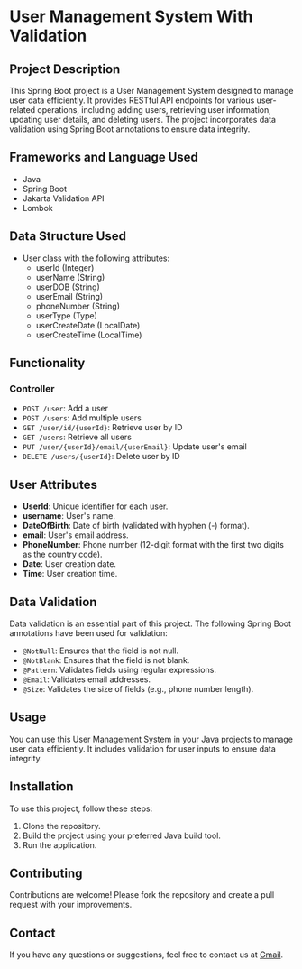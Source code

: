 # User Management System With Validation

## Project Description
This Spring Boot project is a User Management System designed to manage user data efficiently. It provides RESTful API endpoints for various user-related operations, including adding users, retrieving user information, updating user details, and deleting users. The project incorporates data validation using Spring Boot annotations to ensure data integrity.

## Frameworks and Language Used
- Java
- Spring Boot
- Jakarta Validation API
- Lombok

## Data Structure Used
- User class with the following attributes:
  - userId (Integer)
  - userName (String)
  - userDOB (String)
  - userEmail (String)
  - phoneNumber (String)
  - userType (Type)
  - userCreateDate (LocalDate)
  - userCreateTime (LocalTime)

## Functionality
### Controller
- `POST /user`: Add a user
- `POST /users`: Add multiple users
- `GET /user/id/{userId}`: Retrieve user by ID
- `GET /users`: Retrieve all users
- `PUT /user/{userId}/email/{userEmail}`: Update user's email
- `DELETE /users/{userId}`: Delete user by ID

## User Attributes
- **UserId**: Unique identifier for each user.
- **username**: User's name.
- **DateOfBirth**: Date of birth (validated with hyphen (-) format).
- **email**: User's email address.
- **PhoneNumber**: Phone number (12-digit format with the first two digits as the country code).
- **Date**: User creation date.
- **Time**: User creation time.

## Data Validation
Data validation is an essential part of this project. The following Spring Boot annotations have been used for validation:

- `@NotNull`: Ensures that the field is not null.
- `@NotBlank`: Ensures that the field is not blank.
- `@Pattern`: Validates fields using regular expressions.
- `@Email`: Validates email addresses.
- `@Size`: Validates the size of fields (e.g., phone number length).

## Usage
You can use this User Management System in your Java projects to manage user data efficiently. It includes validation for user inputs to ensure data integrity.

## Installation
To use this project, follow these steps:

1. Clone the repository.
2. Build the project using your preferred Java build tool.
3. Run the application.

## Contributing
Contributions are welcome! Please fork the repository and create a pull request with your improvements.

## Contact
If you have any questions or suggestions, feel free to contact us at [Gmail](saravanad2401@gmail.com).


